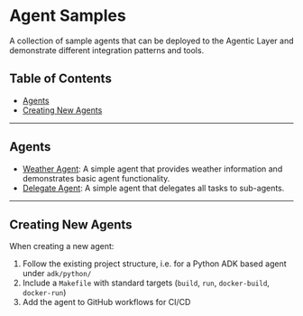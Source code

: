 # Agent Samples

A collection of sample agents that can be deployed to the Agentic Layer and demonstrate different integration patterns
and tools.

## Table of Contents

- [Agents](#agents)
- [Creating New Agents](#creating-new-agents)

----

## Agents

* [Weather Agent](./adk/python/weather-agent/README.md): A simple agent that provides weather information and
  demonstrates basic agent functionality.
* [Delegate Agent](./adk/python/delegate-agent/README.md): A simple agent that delegates all tasks to sub-agents.

----

## Creating New Agents

When creating a new agent:

1. Follow the existing project structure, i.e. for a Python ADK based agent under `adk/python/`
2. Include a `Makefile` with standard targets (`build`, `run`, `docker-build`, `docker-run`)
3. Add the agent to GitHub workflows for CI/CD
